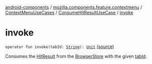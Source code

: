 [android-components](../../../index.md) / [mozilla.components.feature.contextmenu](../../index.md) / [ContextMenuUseCases](../index.md) / [ConsumeHitResultUseCase](index.md) / [invoke](./invoke.md)

# invoke

`operator fun invoke(tabId: `[`String`](https://kotlinlang.org/api/latest/jvm/stdlib/kotlin/-string/index.html)`): `[`Unit`](https://kotlinlang.org/api/latest/jvm/stdlib/kotlin/-unit/index.html) [(source)](https://github.com/mozilla-mobile/android-components/blob/master/components/feature/contextmenu/src/main/java/mozilla/components/feature/contextmenu/ContextMenuUseCases.kt#L26)

Consumes the [HitResult](../../../mozilla.components.concept.engine/-hit-result/index.md) from the [BrowserStore](../../../mozilla.components.browser.state.store/-browser-store/index.md) with the given [tabId](invoke.md#mozilla.components.feature.contextmenu.ContextMenuUseCases.ConsumeHitResultUseCase$invoke(kotlin.String)/tabId).

